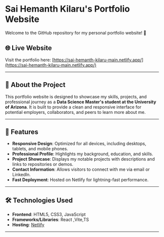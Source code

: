 # Sai Hemanth Kilaru's Portfolio Website

Welcome to the GitHub repository for my personal portfolio website! 🌟


## 🌐 Live Website

Visit the portfolio here: [https://sai-hemanth-kilaru-main.netlify.app/](https://sai-hemanth-kilaru-main.netlify.app/)

---

## 📖 About the Project

This portfolio website is designed to showcase my skills, projects, and professional journey as a **Data Science Master's student at the University of Arizona**. It is built to provide a clean and responsive interface for potential employers, collaborators, and peers to learn more about me.

---

## 🚀 Features

- **Responsive Design**: Optimized for all devices, including desktops, tablets, and mobile phones.
- **Professional Profile**: Highlights my background, education, and skills.
- **Project Showcase**: Displays my notable projects with descriptions and links to repositories or demos.
- **Contact Information**: Allows visitors to connect with me via email or LinkedIn.
- **Fast Deployment**: Hosted on Netlify for lightning-fast performance.

---

## 🛠️ Technologies Used

- **Frontend**: HTML5, CSS3, JavaScript
- **Frameworks/Libraries**: React ,Vite,TS
- **Hosting**: [Netlify](https://www.netlify.com)

---

